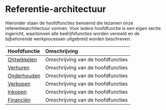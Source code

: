 # Referentie-architectuur

Hieronder staan de hoofdfuncties benoemd die tezamen onze referentiearchitectuur vormen.
Voor iedere hoofdfunctie is een eigen sectie ingericht, waarbinnen alle bedrijfsfuncties worden vermeld en de bijbehorende werkprocessen uitgebreid worden beschreven.

Hoofdfunctie | Omschrijving
:--- | :---
[Ontwikkelen](../ontwikkelen/) | Omschrijving van de hoofdfuncties
[Verhuren](../verhuren/) | Omschrijving van de hoofdfuncties
[Onderhouden](../onderhouden/) | Omschrijving van de hoofdfuncties
[Verkopen](../verkopen/) | Omschrijving van de hoofdfuncties
[Inkopen](../inkopen/) | Omschrijving van de hoofdfuncties
[Financiën](../financiën/) | Omschrijving van de hoofdfuncties
